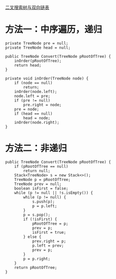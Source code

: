 [二叉搜索树与双向链表](https://www.nowcoder.com/practice/f836b2c43afc4b35ad6adc41ec941dba?tpId=13&tqId=11178&tPage=1&rp=1&ru=/ta/coding-interviews&qru=/ta/coding-interviews/question-ranking&from=cyc_github)

# 方法一：中序遍历，递归

    private TreeNode pre = null;
    private TreeNode head = null;

    public TreeNode Convert(TreeNode pRootOfTree) {
        inOrder(pRootOfTree);
        return head;
    }

    private void inOrder(TreeNode node) {
        if (node == null)
            return;
        inOrder(node.left);
        node.left = pre;
        if (pre != null)
            pre.right = node;
        pre = node;
        if (head == null)
            head = node;
        inOrder(node.right);
    }

# 方法二：非递归

    public TreeNode Convert(TreeNode pRootOfTree) {
        if (pRootOfTree == null)
            return null;
        Stack<TreeNode> s = new Stack<>();
        TreeNode p = pRootOfTree;
        TreeNode prev = null;
        boolean isFirst = false;
        while (p != null || !s.isEmpty()) {
            while (p != null) {
                s.push(p);
                p = p.left;
            }
            p = s.pop();
            if (!isFirst) {
                pRootOfTree = p;
                prev = p;
                isFirst = true;
            } else {
                prev.right = p;
                p.left = prev;
                prev = p;
            }
            p = p.right;
        }
        return pRootOfTree;
    }
